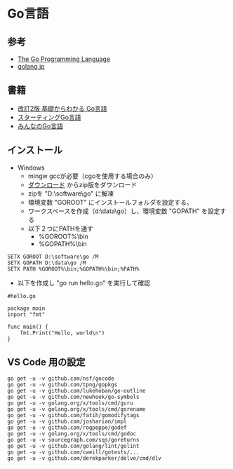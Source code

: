 # Go言語

## 参考

- [The Go Programming Language](https://golang.org/)
- [golang.jp](http://golang.jp/)

## 書籍

- [改訂2版 基礎からわかる Go言語](https://www.amazon.co.jp/%E6%94%B9%E8%A8%822%E7%89%88-%E5%9F%BA%E7%A4%8E%E3%81%8B%E3%82%89%E3%82%8F%E3%81%8B%E3%82%8B-Go%E8%A8%80%E8%AA%9E-%E5%8F%A4%E5%B7%9D-%E6%98%87/dp/4863541783)
- [スターティングGo言語](http://https://www.amazon.co.jp/dp/4798142417/ref=pd_lpo_sbs_dp_ss_1?pf_rd_p=187205609&pf_rd_s=lpo-top-stripe&pf_rd_t=201&pf_rd_i=4863541783&pf_rd_m=AN1VRQENFRJN5&pf_rd_r=PW14C2JY40VHEWK9AAHN)
- [みんなのGo言語](http://https://www.amazon.co.jp/%E3%81%BF%E3%82%93%E3%81%AA%E3%81%AEGo%E8%A8%80%E8%AA%9E%E3%80%90%E7%8F%BE%E5%A0%B4%E3%81%A7%E4%BD%BF%E3%81%88%E3%82%8B%E5%AE%9F%E8%B7%B5%E3%83%86%E3%82%AF%E3%83%8B%E3%83%83%E3%82%AF%E3%80%91-%E6%9D%BE%E6%9C%A8%E9%9B%85%E5%B9%B8/dp/477418392X/ref=pd_sim_14_1?ie=UTF8&psc=1&refRID=3ECQH4DC12Z3RPYP1060)

## インストール

- Windows
  - mingw gccが必要（cgoを使用する場合のみ）
  - [ダウンロード](https://golang.org/dl/) からzip版をダウンロード
  - zipを "D:\software\go" に解凍
  - 環境変数 "GOROOT" にインストールフォルダを設定する。
  - ワークスペースを作成（d:\data\go）し、環境変数 "GOPATH" を設定する
  - 以下２つにPATHを通す
    - %GOROOT%\bin
    - %GOPATH%\bin

```
SETX GOROOT D:\software\go /M
SETX GOPATH D:\data\go /M
SETX PATH %GOROOT%\bin;%GOPATH%\bin;%PATH%
```

  - 以下を作成し "go run hello.go" を実行して確認

```
#hello.go

package main
inport "fmt"

func main() {
    fmt.Print("Hello, world\n")
}
````

## VS Code 用の設定

```
go get -u -v github.com/nsf/gocode
go get -u -v github.com/tpng/gopkgs
go get -u -v github.com/lukehoban/go-outline
go get -u -v github.com/newhook/go-symbols
go get -u -v golang.org/x/tools/cmd/guru
go get -u -v golang.org/x/tools/cmd/gorename
go get -u -v github.com/fatih/gomodifytags
go get -u -v github.com/josharian/impl
go get -u -v github.com/rogpeppe/godef
go get -u -v golang.org/x/tools/cmd/godoc
go get -u -v sourcegraph.com/sqs/goreturns
go get -u -v github.com/golang/lint/golint
go get -u -v github.com/cweill/gotests/...
go get -u -v github.com/derekparker/delve/cmd/dlv
```





